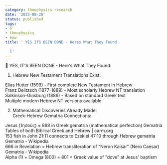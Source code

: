 ```yaml
---
category: theophysics-research
date: '2025-08-26'
status: published
tags:
- o
- theophysics
- eow
title: ' YES ITS BEEN DONE - Heres What They Found

  1'
---
```

   
🎯 YES, IT'S BEEN DONE - Here's What They Found:   
1. Hebrew New Testament Translations Exist:   
   
Elias Hutter (1599) - First complete New Testament in Hebrew   
Franz Delitzsch (1877-1889) - Most scholarly Hebrew NT translation   
Salkinson-Ginsburg (1886) - Based on standard Greek text   
Multiple modern Hebrew NT versions available   
   
2. Mathematical Discoveries Already Made:   
Greek-Hebrew Gematria Connections:   
   
Jesus (Ἰησοῦς) = 888 in Greek gematria (mathematical perfection) Gematria Tables of both Biblical Greek and Hebrew | carm.org   
153 fish in John 21:11 connects to Ezekiel 47:10 through Hebrew gematria Gematria - Wikipedia   
666 in Revelation = Hebrew transliteration of "Neron Kaisar" (Nero Caesar) Gematria - Wikipedia   
Alpha (1) + Omega (800) = 801 = Greek value of "dove" at Jesus' baptism